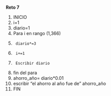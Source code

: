 **Reto 7**
1. INICIO
2. i=1
3. diario=1 
4. Para i en rango (1,366)	
5.      diario*=3
6.      i+=1
7.      Escribir diario
8. fin del para 
9. ahorro_año= diario*0.01
10. escribir “el ahorro al año fue de” ahorro_año
11. FIN
